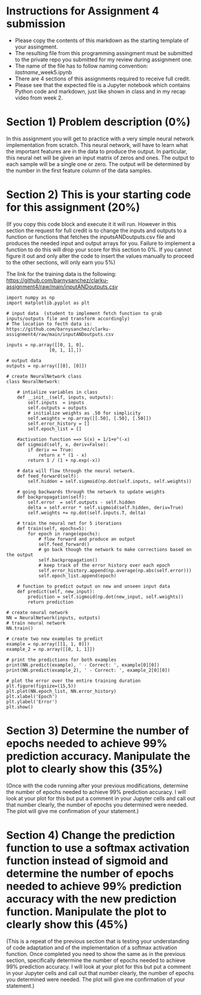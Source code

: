 # Instructions for Assignment 4 submission 

- Please copy the contents of this markdown as the starting template of your assingment. 
- The resulting file from this programming assingment must be submitted to the private repo you submitted for my review during assignment one. 
- The name of the file has to follow  naming convention:  *lastname*_week5.ipynb
- There are 4 sections of this assignments required to receive full credit. 
- Please see that the expected file is a Jupyter notebook which contains Python code and markdown, just like shown in class and in my recap video from week 2. 

# Section 1) Problem description (0%)
In this assignment you will get to practice with a very simple neural network implementation from scratch. 
This neural network, will have to learn what the important features are in the data to produce the output. 
In particular, this neural net will be given an input matrix of zeros and ones. The output to each sample will be a single one or zero. The output will be determined by the number in the first feature column of the data samples. 


# Section 2) This is your starting code for this assignment (20%)

(If you copy this code block and execute it it will run. However in this section the request for full credit is to change the inputs and outputs to a function or functions that fetches the inputsANDoutputs.csv file and produces the needed input and output arrays for you. Failure to implement a function to do this will drop your score for this section to 0%. If you cannot figure it out and only alter the code to insert the values manually to proceed to the other sections, will only earn you 5%)

The link for the training data is the following:  https://github.com/barnysanchez/clarku-assignment4/raw/main/inputANDoutputs.csv



    import numpy as np 
    import matplotlib.pyplot as plt 

    # input data  (student to implement fetch function to grab inputs/outputs file and transform accordingly)
    # The location to fecth data is:  https://github.com/barnysanchez/clarku-assignment4/raw/main/inputANDoutputs.csv

    inputs = np.array([[0, 1, 0],
                    [0, 1, 1],])

    # output data
    outputs = np.array([[0], [0]])

    # create NeuralNetwork class
    class NeuralNetwork:

        # intialize variables in class
        def __init__(self, inputs, outputs):
            self.inputs  = inputs
            self.outputs = outputs
            # initialize weights as .50 for simplicity
            self.weights = np.array([[.50], [.50], [.50]])
            self.error_history = []
            self.epoch_list = []

        #activation function ==> S(x) = 1/1+e^(-x)
        def sigmoid(self, x, deriv=False):
            if deriv == True:
                return x * (1 - x)
            return 1 / (1 + np.exp(-x))

        # data will flow through the neural network.
        def feed_forward(self):
            self.hidden = self.sigmoid(np.dot(self.inputs, self.weights))

        # going backwards through the network to update weights
        def backpropagation(self):
            self.error  = self.outputs - self.hidden
            delta = self.error * self.sigmoid(self.hidden, deriv=True)
            self.weights += np.dot(self.inputs.T, delta)

        # train the neural net for 5 iterations
        def train(self, epochs=5):
            for epoch in range(epochs):
                # flow forward and produce an output
                self.feed_forward()
                # go back though the network to make corrections based on the output
                self.backpropagation()    
                # keep track of the error history over each epoch
                self.error_history.append(np.average(np.abs(self.error)))
                self.epoch_list.append(epoch)

        # function to predict output on new and unseen input data                               
        def predict(self, new_input):
            prediction = self.sigmoid(np.dot(new_input, self.weights))
            return prediction

    # create neural network   
    NN = NeuralNetwork(inputs, outputs)
    # train neural network
    NN.train()

    # create two new examples to predict                                   
    example = np.array([[1, 1, 0]])
    example_2 = np.array([[0, 1, 1]])

    # print the predictions for both examples                                   
    print(NN.predict(example), ' - Correct: ', example[0][0])
    print(NN.predict(example_2), ' - Correct: ', example_2[0][0])

    # plot the error over the entire training duration
    plt.figure(figsize=(15,5))
    plt.plot(NN.epoch_list, NN.error_history)
    plt.xlabel('Epoch')
    plt.ylabel('Error')
    plt.show()



# Section 3) Determine the number of epochs needed to achieve 99% prediction accuracy. Manipulate the plot to clearly show this (35%)

(Once with the code running after your previous modifications, determine the number of epochs needed to achieve 99% prediction accuracy. I will look at your plot for this but  put a comment in your Jupyter cells and call out that number clearly, the number of epochs you determined were needed. The plot will give me confirmation of your statement.)

# Section 4) Change the prediction function to use a softmax activation function instead of sigmoid and determine the number of epochs needed to achieve 99% prediction accuracy with the new prediction function. Manipulate the plot to clearly show this (45%)

(This is a repeat of the previous section that is testing your understanding of code adaptation and of the implementation of a softmax activation function. Once completed you need to show the same as in the previous section, specifically determine the number of epochs needed to achieve 99% prediction accuracy. I will look at your plot for this but  put a comment in your Jupyter cells and call out that number clearly, the number of epochs you determined were needed. The plot will give me confirmation of your statement.)
